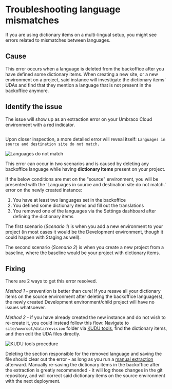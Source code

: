 # Troubleshooting language mismatches

If you are using dictionary items on a multi-lingual setup, you might see errors related to mismatches between languages.

## Cause

This error occurs when a language is deleted from the backoffice after you have defined some dictionary items. When creating a new site, or a new environment on a project, said instance will investigate the dictionary items' UDAs and find that they mention a language that is not present in the backoffice anymore.

## Identify the issue

The issue will show up as an extraction error on your Umbraco Cloud environment with a red indicator.

<figure><img src="../../.gitbook/assets/image (55).png" alt=""><figcaption></figcaption></figure>

Upon closer inspection, a more detailed error will reveal itself: `Languages in source and destination site do not match.`

![Languages do not match](images/detailed-error.png)

This error can occur in two scenarios and is caused by deleting any backoffice language while having **dictionary items** present on your project.

If the below conditions are met on the "source" environment, you will be presented with the 'Languages in source and destination site do not match.' error on the newly created instance:

1. You have at least two languages set in the backoffice
2. You defined some dictionary items and fill out the translations
3. You removed one of the languages via the Settings dashboard after defining the dictionary items

The first scenario (_Scenario 1_) is when you add a new environment to your project (in most cases it would be the Development environment, though it could happen with Staging as well).

The second scenario (_Scenario 2_) is when you create a new project from a baseline, where the baseline would be your project with dictionary items.

## Fixing

There are 2 ways to get this error resolved.

_Method 1_ - prevention is better than cure! If you resave all your dictionary items on the source environment after deleting the backoffice language(s), the newly created Development environment/child project will have no issues whatsoever.

_Method 2_ - if you have already created the new instance and do not wish to re-create it, you could instead follow this flow: Navigate to `site/wwwroot/data/revision` folder via [KUDU tools](../../power-tools/), find the dictionary items, and then edit the UDA files directly.

![KUDU tools procedure](images/kudutools.png)

Deleting the section responsible for the removed language and saving the file should clear out the error - as long as you run a [manual extraction](../../power-tools/manual-extractions.md) afterward. Manually re-saving the dictionary items in the backoffice after the extraction is greatly recommended - it will log those changes in the git repository, and will correct said dictionary items on the source environment with the next deployment.
